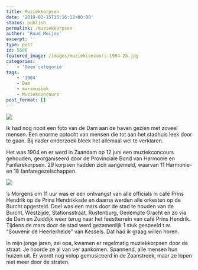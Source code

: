 ```yaml
---
title: Muziekkorpsen
date: '2019-03-15T15:16:12+00:00'
status: publish
permalink: /muziekkorpsen
author: 'Ruud Meijns'
excerpt: ''
type: post
id: 5506
featured_image: /images/muziekconcours-1904-2b.jpg
categories:
    - 'Geen categorie'
tags:
    - '1904'
    - Dam
    - marsmuziek
    - Muziekconcours
post_format: []
---
```


![](/images/muziekconcours-1904-2b.jpg)

Ik had nog nooit een foto van de Dam aan de haven gezien met zoveel mensen. Een enorme optocht van mensen die tot aan het stadhuis leek door te gaan. Bij nader onderzoek bleek het allemaal wel te verklaren.

Het was 1904 en er werd in Zaandam op 12 juni een muziekconcours gehouden, georganiseerd door de Provinciale Bond van Harmonie en Fanfarekorpsen. 29 korpsen hadden zich aangemeld, waarvan 11 Harmonie- en 18 fanfaregezelschappen.

![](/images/muziekconcours-1904-2a.jpg)

’s Morgens om 11 uur was er een ontvangst van alle officials in café Prins Hendrik op de Prins Hendrikkade en daarna werden alle orkesten op de Burcht opgesteld. Doel was een mars door de stad te houden van de Burcht, Westzijde, Stationsstraat, Rustenburg, Gedempte Gracht en zo via de Dam en Zuiddijk weer terug naar het feestterrein van café Prins Hendrik. Tijdens de mars door de stad werd gezamenlijk 1 stuk gespeeld t.w. “Souvenir de Heerlerheide” van Kessels. Dat had ik graag willen horen.

In mijn jonge jaren, zei opa, kwamen er regelmatig muziekkorpsen door de straat. Je hoorde ze al van ver aankomen. Spannend, alle mensen hun huizen uit. Er wordt nog volop gemusiceerd in de Zaanstreek, maar ze lopen niet meer door de straten.
